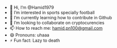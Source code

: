 - 👋 Hi, I’m @Hamid1979
- 👀 I’m interested in sports specially football 
- 🌱 I’m currently learning how to contribute in Github
- 💞️ I’m looking to collaborate on cryptocurencies
- 📫 How to reach me: hamid.pn100@gmail.com
- 😄 Pronouns: uhaaa
- ⚡ Fun fact: Lazy to death

<!---
Hamid1979/Hamid1979 is a ✨ special ✨ repository because its `README.md` (this file) appears on your GitHub profile.
You can click the Preview link to take a look at your changes.
--->
